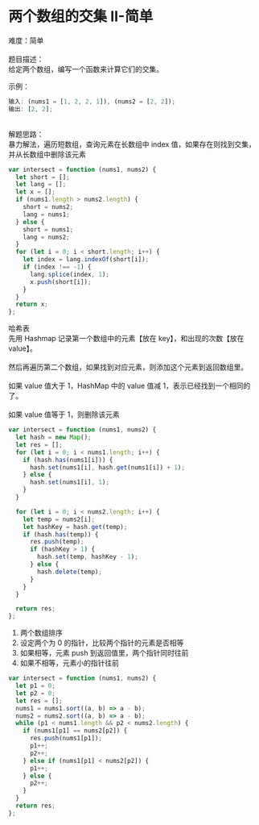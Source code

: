# 两个数组的交集 II-简单

难度：简单<br />
<br />题目描述：<br />给定两个数组，编写一个函数来计算它们的交集。

示例：

```javascript
输入: (nums1 = [1, 2, 2, 1]), (nums2 = [2, 2]);
输出: [2, 2];
```

<br />解题思路：<br />暴力解法，遍历短数组，查询元素在长数组中 index 值，如果存在则找到交集，并从长数组中删除该元素

```javascript
var intersect = function (nums1, nums2) {
  let short = [];
  let lang = [];
  let x = [];
  if (nums1.length > nums2.length) {
    short = nums2;
    lang = nums1;
  } else {
    short = nums1;
    lang = nums2;
  }
  for (let i = 0; i < short.length; i++) {
    let index = lang.indexOf(short[i]);
    if (index !== -1) {
      lang.splice(index, 1);
      x.push(short[i]);
    }
  }
  return x;
};
```

哈希表<br />先用 Hashmap 记录第一个数组中的元素【放在 key】，和出现的次数【放在 value】。<br />
<br />然后再遍历第二个数组，如果找到对应元素，则添加这个元素到返回数组里。<br />
<br />如果 value 值大于 1，HashMap 中的 value 值减 1，表示已经找到一个相同的了。<br />
<br />如果 value 值等于 1，则删除该元素<br />

```javascript
var intersect = function (nums1, nums2) {
  let hash = new Map();
  let res = [];
  for (let i = 0; i < nums1.length; i++) {
    if (hash.has(nums1[i])) {
      hash.set(nums1[i], hash.get(nums1[i]) + 1);
    } else {
      hash.set(nums1[i], 1);
    }
  }

  for (let i = 0; i < nums2.length; i++) {
    let temp = nums2[i];
    let hashKey = hash.get(temp);
    if (hash.has(temp)) {
      res.push(temp);
      if (hashKey > 1) {
        hash.set(temp, hashKey - 1);
      } else {
        hash.delete(temp);
      }
    }
  }

  return res;
};
```

1. 两个数组排序
1. 设定两个为 0 的指针，比较两个指针的元素是否相等
1. 如果相等，元素 push 到返回值里，两个指针同时往前
1. 如果不相等，元素小的指针往前

```javascript
var intersect = function (nums1, nums2) {
  let p1 = 0;
  let p2 = 0;
  let res = [];
  nums1 = nums1.sort((a, b) => a - b);
  nums2 = nums2.sort((a, b) => a - b);
  while (p1 < nums1.length && p2 < nums2.length) {
    if (nums1[p1] == nums2[p2]) {
      res.push(nums1[p1]);
      p1++;
      p2++;
    } else if (nums1[p1] < nums2[p2]) {
      p1++;
    } else {
      p2++;
    }
  }
  return res;
};
```

